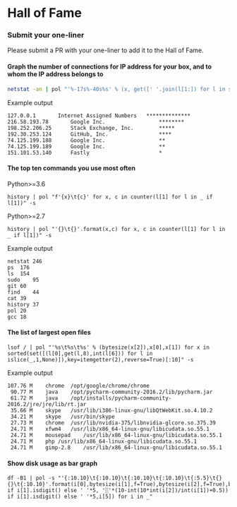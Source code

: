 # Hall of Fame

### Submit your one-liner

Please submit a PR with your one-liner to add it to the Hall of Fame.

#### Graph the number of connections for IP address for your box, and to whom the IP address belongs to

```bash
netstat -an | pol "'%-17s%-40s%s' % (x, get([' '.join(l[1:]) for l in sh(['whois', x]) if 'OrgName' in l[0]], 0), '*' * c) for x, c in counter(url(l[4]).hostname for l in _ if l[5] == 'ESTABLISHED')" -s
```

Example output

```
127.0.0.1	    Internet Assigned Numbers	**************
216.58.193.78	    Google Inc.              	********
198.252.206.25	    Stack Exchange, Inc.     	*****
192.30.253.124	    GitHub, Inc.             	****
74.125.199.188	    Google Inc.              	**
74.125.199.189	    Google Inc.              	**
151.101.53.140	    Fastly                   	*
```


#### The top ten commands you use most often
Python>=3.6
```
history | pol "f'{x}\t{c}' for x, c in counter(l[1] for l in _ if l[1])" -s     
```

Python>=2.7
```
history | pol "'{}\t{}'.format(x,c) for x, c in counter(l[1] for l in _ if l[1])" -s
```

Example output

```
netstat	246
ps	176
ls	154
sudo	95
git	60
find	44
cat	39
history	37
pol	20
gcc	18
```

#### The list of largest open files

```
lsof / | pol "'%s\t%s\t%s' % (bytesize(x[2]),x[0],x[1]) for x in sorted(set([(l[0],get(l,8),int(l[6])) for l in islice(_,1,None)]),key=itemgetter(2),reverse=True)[:10]" -s 
```

Example output

```
107.76 M	chrome	/opt/google/chrome/chrome
 90.77 M	java	/opt/pycharm-community-2016.2/lib/pycharm.jar
 61.72 M	java	/opt/installs/pycharm-community-2016.2/jre/jre/lib/rt.jar
 35.66 M	skype	/usr/lib/i386-linux-gnu/libQtWebKit.so.4.10.2
 34.21 M	skype	/usr/bin/skype
 27.73 M	chrome	/usr/lib/nvidia-375/libnvidia-glcore.so.375.39
 24.71 M	xfwm4	/usr/lib/x86_64-linux-gnu/libicudata.so.55.1
 24.71 M	mousepad	/usr/lib/x86_64-linux-gnu/libicudata.so.55.1
 24.71 M	php	/usr/lib/x86_64-linux-gnu/libicudata.so.55.1
 24.71 M	gimp-2.8	/usr/lib/x86_64-linux-gnu/libicudata.so.55.1
```

#### Show disk usage as bar graph

```
df -B1 | pol -s "'{:10.10}\t{:10.10}\t{:10.10}\t{:10.10}\t{:5.5}\t{}{}\t{:10.10}'.format(i[0],bytesize(i[1],f=True),bytesize(i[2],f=True),bytesize(i[3],f=True),i[4],'▓'*int(10*int(i[2])/int(i[1])+0.5) if i[1].isdigit() else ' '*5, '░'*(10-int(10*int(i[2])/int(i[1])+0.5)) if i[1].isdigit() else ' '*5,i[5]) for i in _"
```

